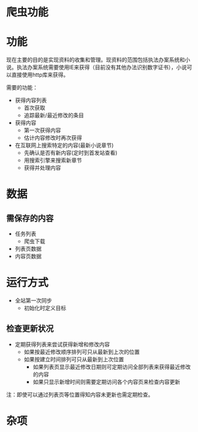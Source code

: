 # 爬虫功能
# 功能 #

现在主要的目的是实现资料的收集和管理。现资料的范围包括执法办案系统和小说。执法办案系统需要使用IE来获得（目前没有其他办法识别数字证书），小说可以直接使用http库来获得。

需要的功能：

  * 获得内容列表
    * 首次获取
    * 追踪最新/最近修改的条目
  * 获得内容
    * 第一次获得内容
    * 估计内容修改时再次获得
  * 在互联网上搜索特定的内容(最新小说章节)
    * 先确认是否有新内容(定时到首发站查看)
    * 用搜索引擎来搜索新章节
    * 获得并处理内容

# 数据 #

## 需保存的内容 ##

  * 任务列表
    * 爬虫下载
  * 列表页数据
  * 内容页数据

# 运行方式 #

  * 全站第一次同步
    * 初始化时定义目标

## 检查更新状况 ##
  * 定期获得列表来尝试获得新增和修改内容
    * 如果按最近修改顺序排列可只从最新到上次的位置
    * 如果按建立时间排列可只从最新到上次位置
      * 如果列表页显示最近修改日期则可定期访问全部列表来获得最近修改的内容
      * 如果只显示新增时间则需要定期访问各个内容页来检查内容更新

注：即使可以通过列表页等位置得知内容未更新也需定期检查。





# 杂项 #

